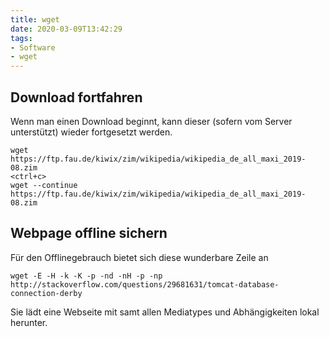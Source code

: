 ```yaml
---
title: wget
date: 2020-03-09T13:42:29
tags:
- Software
- wget
---
```


## Download fortfahren

Wenn man einen Download beginnt, kann dieser (sofern vom Server unterstützt)
wieder fortgesetzt werden.

```
wget https://ftp.fau.de/kiwix/zim/wikipedia/wikipedia_de_all_maxi_2019-08.zim
<ctrl+c>
wget --continue https://ftp.fau.de/kiwix/zim/wikipedia/wikipedia_de_all_maxi_2019-08.zim
```

## Webpage offline sichern

Für den Offlinegebrauch bietet sich diese wunderbare Zeile an

```
wget -E -H -k -K -p -nd -nH -p -np http://stackoverflow.com/questions/29681631/tomcat-database-connection-derby
```

Sie lädt eine Webseite mit samt allen Mediatypes und Abhängigkeiten lokal
herunter.
